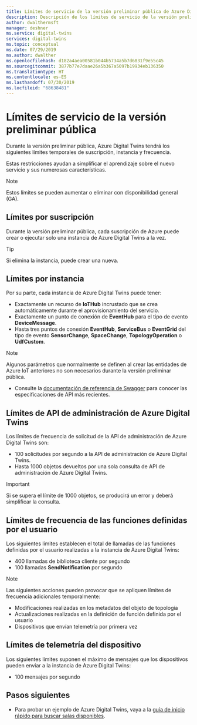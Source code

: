 ```yaml
---
title: Límites de servicio de la versión preliminar pública de Azure Digital Twins | Microsoft Docs
description: Descripción de los límites de servicio de la versión preliminar pública de Azure Digital Twins.
author: dwalthermsft
manager: deshner
ms.service: digital-twins
services: digital-twins
ms.topic: conceptual
ms.date: 07/29/2019
ms.author: dwalther
ms.openlocfilehash: d182a4aea00581b044b5734a5b7d6831f9e55c45
ms.sourcegitcommit: 3877b77e7daae26a5b367a5097b19934eb136350
ms.translationtype: HT
ms.contentlocale: es-ES
ms.lasthandoff: 07/30/2019
ms.locfileid: "68638481"
---
```

# <a name="public-preview-service-limits"></a>Límites de servicio de la versión preliminar pública

Durante la versión preliminar pública, Azure Digital Twins tendrá los siguientes límites temporales de suscripción, instancia y frecuencia.

Estas restricciones ayudan a simplificar el aprendizaje sobre el nuevo servicio y sus numerosas características.

> [!NOTE]
> Estos límites se pueden aumentar o eliminar con disponibilidad general (GA).

## <a name="per-subscription-limits"></a>Límites por suscripción

Durante la versión preliminar pública, cada suscripción de Azure puede crear o ejecutar solo una instancia de Azure Digital Twins a la vez.

> [!TIP]
> Si elimina la instancia, puede crear una nueva.

## <a name="per-instance-limits"></a>Límites por instancia

Por su parte, cada instancia de Azure Digital Twins puede tener:

- Exactamente un recurso de **IoTHub** incrustado que se crea automáticamente durante el aprovisionamiento del servicio.
- Exactamente un punto de conexión de **EventHub** para el tipo de evento **DeviceMessage**.
- Hasta tres puntos de conexión **EventHub**, **ServiceBus** o **EventGrid** del tipo de evento **SensorChange**, **SpaceChange**, **TopologyOperation** o **UdfCustom**.

> [!NOTE]
> Algunos parámetros que normalmente se definen al crear las entidades de Azure IoT anteriores no son necesarios durante la versión preliminar pública.
> - Consulte la [documentación de referencia de Swagger](./how-to-use-swagger.md) para conocer las especificaciones de API más recientes.

## <a name="azure-digital-twins-management-api-limits"></a>Límites de API de administración de Azure Digital Twins

Los límites de frecuencia de solicitud de la API de administración de Azure Digital Twins son:

- 100 solicitudes por segundo a la API de administración de Azure Digital Twins.
- Hasta 1000 objetos devueltos por una sola consulta de API de administración de Azure Digital Twins.

> [!IMPORTANT]
> Si se supera el límite de 1000 objetos, se producirá un error y deberá simplificar la consulta.

## <a name="user-defined-functions-rate-limits"></a>Límites de frecuencia de las funciones definidas por el usuario

Los siguientes límites establecen el total de llamadas de las funciones definidas por el usuario realizadas a la instancia de Azure Digital Twins:

- 400 llamadas de biblioteca cliente por segundo
- 100 llamadas **SendNotification** por segundo

> [!NOTE]
> Las siguientes acciones pueden provocar que se apliquen límites de frecuencia adicionales temporalmente:
> - Modificaciones realizadas en los metadatos del objeto de topología
> - Actualizaciones realizadas en la definición de función definida por el usuario
> - Dispositivos que envían telemetría por primera vez

## <a name="device-telemetry-limits"></a>Límites de telemetría del dispositivo

Los siguientes límites suponen el máximo de mensajes que los dispositivos pueden enviar a la instancia de Azure Digital Twins:

- 100 mensajes por segundo

## <a name="next-steps"></a>Pasos siguientes

- Para probar un ejemplo de Azure Digital Twins, vaya a la [guía de inicio rápido para buscar salas disponibles](./quickstart-view-occupancy-dotnet.md).